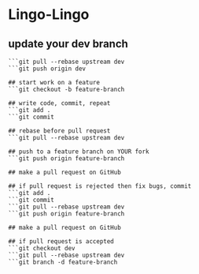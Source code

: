 # Lingo-Lingo

## update your dev branch
```git checkout dev
```git pull --rebase upstream dev
```git push origin dev

## start work on a feature
```git checkout -b feature-branch

## write code, commit, repeat
```git add .
```git commit

## rebase before pull request
```git pull --rebase upstream dev

## push to a feature branch on YOUR fork
```git push origin feature-branch

## make a pull request on GitHub

## if pull request is rejected then fix bugs, commit
```git add .
```git commit
```git pull --rebase upstream dev
```git push origin feature-branch

## make a pull request on GitHub

## if pull request is accepted
```git checkout dev
```git pull --rebase upstream dev
```git branch -d feature-branch
